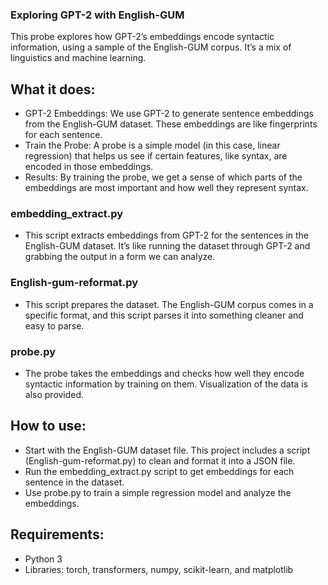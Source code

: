 ### Exploring GPT-2 with English-GUM

This probe explores how GPT-2’s embeddings encode syntactic information, using a sample of the English-GUM corpus. It’s a mix of linguistics and machine learning.

## What it does: 

- GPT-2 Embeddings: We use GPT-2 to generate sentence embeddings from the English-GUM dataset. These embeddings are like fingerprints for each sentence.
- Train the Probe: A probe is a simple model (in this case, linear regression) that helps us see if certain features, like syntax, are encoded in those embeddings.
- Results: By training the probe, we get a sense of which parts of the embeddings are most important and how well they represent syntax.

### embedding_extract.py
- This script extracts embeddings from GPT-2 for the sentences in the English-GUM dataset. It’s like running the dataset through GPT-2 and grabbing the output in a form we can analyze.

### English-gum-reformat.py
- This script prepares the dataset. The English-GUM corpus comes in a specific format, and this script parses it into something cleaner and easy to parse.

### probe.py
- The probe takes the embeddings and checks how well they encode syntactic information by training on them. Visualization of the data is also provided. 

## How to use:
- Start with the English-GUM dataset file. This project includes a script (English-gum-reformat.py) to clean and format it into a JSON file.
- Run the embedding_extract.py script to get embeddings for each sentence in the dataset.
- Use probe.py to train a simple regression model and analyze the embeddings.

## Requirements:

- Python 3
- Libraries: torch, transformers, numpy, scikit-learn, and matplotlib



